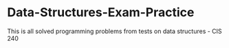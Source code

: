 # Data-Structures-Exam-Practice
This is all solved programming problems from tests on data structures - CIS 240
